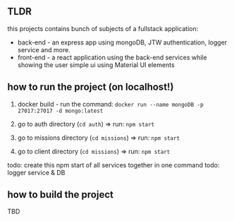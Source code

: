 ## TLDR

this projects contains bunch of subjects of a fullstack application:

* back-end - an express app using mongoDB, JTW authentication, logger service and more.
* front-end - a react application using the back-end services while showing the user simple ui using Material UI elements

## how to run the project (on localhost!)

1. docker build - run the command: `docker run --name mongoDB -p 27017:27017 -d mongo:latest`

2. go to auth directory (`cd auth`) => run: `npm start`

3. go to missions directory (`cd missions`) => run: `npm start`

4. go to client directory (`cd missions`) => run: `npm start`


todo: create this npm start of all services together in one command
todo: logger service & DB

## how to build the project 

TBD